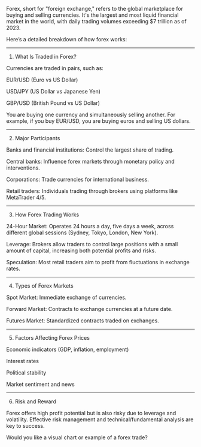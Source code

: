 Forex, short for "foreign exchange," refers to the global marketplace for buying and selling currencies. It's the largest and most liquid financial market in the world, with daily trading volumes exceeding $7 trillion as of 2023.

Here’s a detailed breakdown of how forex works:


---

1. What Is Traded in Forex?

Currencies are traded in pairs, such as:

EUR/USD (Euro vs US Dollar)

USD/JPY (US Dollar vs Japanese Yen)

GBP/USD (British Pound vs US Dollar)


You are buying one currency and simultaneously selling another. For example, if you buy EUR/USD, you are buying euros and selling US dollars.


---

2. Major Participants

Banks and financial institutions: Control the largest share of trading.

Central banks: Influence forex markets through monetary policy and interventions.

Corporations: Trade currencies for international business.

Retail traders: Individuals trading through brokers using platforms like MetaTrader 4/5.



---

3. How Forex Trading Works

24-Hour Market: Operates 24 hours a day, five days a week, across different global sessions (Sydney, Tokyo, London, New York).

Leverage: Brokers allow traders to control large positions with a small amount of capital, increasing both potential profits and risks.

Speculation: Most retail traders aim to profit from fluctuations in exchange rates.



---

4. Types of Forex Markets

Spot Market: Immediate exchange of currencies.

Forward Market: Contracts to exchange currencies at a future date.

Futures Market: Standardized contracts traded on exchanges.



---

5. Factors Affecting Forex Prices

Economic indicators (GDP, inflation, employment)

Interest rates

Political stability

Market sentiment and news



---

6. Risk and Reward

Forex offers high profit potential but is also risky due to leverage and volatility. Effective risk management and technical/fundamental analysis are key to success.

Would you like a visual chart or example of a forex trade?


